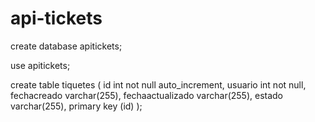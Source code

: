 # api-tickets
create database apitickets;

use apitickets;

create table tiquetes (
	id int not null auto_increment,
	usuario int not null,
	fechacreado varchar(255),
	fechaactualizado varchar(255),
	estado varchar(255),
	primary key (id)
);
